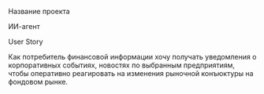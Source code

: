 ﻿Название проекта

ИИ-агент 

User Story

Как потребитель финансовой информации хочу получать уведомления о корпоративных событиях, новостях по выбранным предприятиям, чтобы оперативно реагировать на изменения рыночной конъюктуры на фондовом рынке.  
